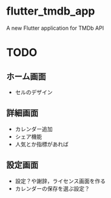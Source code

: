 # flutter_tmdb_app

A new Flutter application for TMDb API

# TODO

## ホーム画面

- セルのデザイン


## 詳細画面


- カレンダー追加
- シェア機能
- 人気とか指標があれば


## 設定画面

- 設定？や謝辞，ライセンス画面を作る
- カレンダーの保存を選ぶ設定？